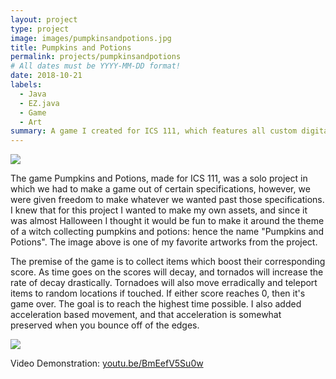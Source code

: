 ```yaml
---
layout: project
type: project
image: images/pumpkinsandpotions.jpg
title: Pumpkins and Potions
permalink: projects/pumpkinsandpotions
# All dates must be YYYY-MM-DD format!
date: 2018-10-21
labels:
  - Java
  - EZ.java
  - Game
  - Art
summary: A game I created for ICS 111, which features all custom digital art assets, and fun acceleration based movement.
---
```


<img class="ui image" src="{{ site.baseurl }}/images/pandpbackground.png">

The game Pumpkins and Potions, made for ICS 111, was a solo project in which we had to make a game out of certain specifications, however, we were given freedom to make whatever we wanted past those specifications. I knew that for this project I wanted to make my own assets, and since it was almost Halloween I thought it would be fun to make it around the theme of a witch collecting pumpkins and potions: hence the name "Pumpkins and Potions". The image above is one of my favorite artworks from the project.

The premise of the game is to collect items which boost their corresponding score. As time goes on the scores will decay, and tornados will increase the rate of decay drastically. Tornadoes will also move erradically and teleport items to random locations if touched. If either score reaches 0, then it's game over. The goal is to reach the highest time possible. I also added acceleration based movement, and that acceleration is somewhat preserved when you bounce off of the edges.

<img class="ui image" src="{{ site.baseurl }}/images/pandpgameover.png">

Video Demonstration: <a href="https://youtu.be/BmEefV5Su0w">youtu.be/BmEefV5Su0w</a>
